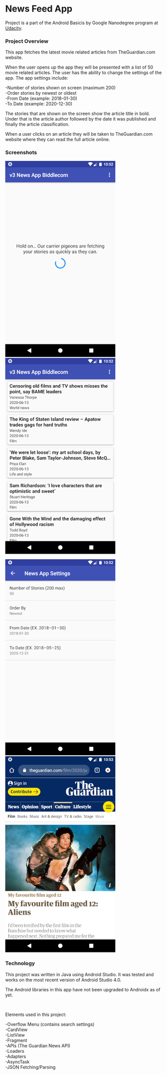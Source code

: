 # News Feed App

Project is a part of the Android Basicis by Google Nanodegree program at [Udacity](https://www.udacity.com/course/android-basics-nanodegree-by-google--nd803).

### Project Overview

This app fetches the latest movie related articles from TheGuardian.com website.

When the user opens up the app they will be presented with a list of 50 movie related articles.  The user has the ability to change the settings of the app.  The app settings include:

-Number of stories shown on screen (maximum 200) <br/>
-Order stories by newest or oldest <br/>
-From Date (example: 2018-01-30) <br/>
-To Date (example: 2020-12-30) <br/>

The stories that are shown on the screen show the article title in bold.  Under that is the article author followed by the date it was published and finally the article classification.

When a user clicks on an article they will be taken to TheGuardian.com website where they can read the full article online.  


### Screenshots

<img src="https://github.com/biddlecom/News-Feed-App/blob/master/Screenshot_1_350.png"> &nbsp; &nbsp; <img src="https://github.com/biddlecom/News-Feed-App/blob/master/Screenshot_2_350.png">

<img src="https://github.com/biddlecom/News-Feed-App/blob/master/Screenshot_3_350.png"> &nbsp; &nbsp; <img src="https://github.com/biddlecom/News-Feed-App/blob/master/Screenshot_4_350.png">


### Technology

This project was written in Java using Android Studio. It was tested and works on the most recent version of Android Studio 4.0.

The Android libraries in this app have not been upgraded to Androidx as of yet.

<br/>

Elements used in this project:

-Overflow Menu (contains search settings) <br/>
-CardView <br/>
-ListView <br/>
-Fragment <br/>
-APIs (The Guardian News API) <br/>
-Loaders <br/>
-Adapters <br/>
-AsyncTask <br/>
-JSON Fetching/Parsing <br/>
